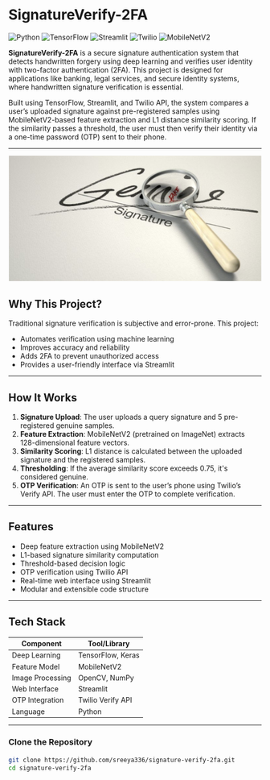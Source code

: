 # SignatureVerify-2FA
![Python](https://img.shields.io/badge/Python-3.9-blue)
![TensorFlow](https://img.shields.io/badge/Model-TensorFlow-orange)
![Streamlit](https://img.shields.io/badge/UI-Streamlit-red)
![Twilio](https://img.shields.io/badge/2FA-Twilio-red)
![MobileNetV2](https://img.shields.io/badge/FeatureExtractor-MobileNetV2-brightgreen)

**SignatureVerify-2FA** is a secure signature authentication system that detects handwritten forgery using deep learning and verifies user identity with two-factor authentication (2FA). This project is designed for applications like banking, legal services, and secure identity systems, where handwritten signature verification is essential.

Built using TensorFlow, Streamlit, and Twilio API, the system compares a user’s uploaded signature against pre-registered samples using MobileNetV2-based feature extraction and L1 distance similarity scoring. If the similarity passes a threshold, the user must then verify their identity via a one-time password (OTP) sent to their phone.

---
<p align="center">
  <img src="signature_detection_banner.png" width="600" alt="Signature Verification Banner">
</p>

## Why This Project?

Traditional signature verification is subjective and error-prone. This project:
- Automates verification using machine learning
- Improves accuracy and reliability
- Adds 2FA to prevent unauthorized access
- Provides a user-friendly interface via Streamlit

---

## How It Works

1. **Signature Upload**: The user uploads a query signature and 5 pre-registered genuine samples.
2. **Feature Extraction**: MobileNetV2 (pretrained on ImageNet) extracts 128-dimensional feature vectors.
3. **Similarity Scoring**: L1 distance is calculated between the uploaded signature and the registered samples.
4. **Thresholding**: If the average similarity score exceeds 0.75, it's considered genuine.
5. **OTP Verification**: An OTP is sent to the user’s phone using Twilio’s Verify API. The user must enter the OTP to complete verification.

---

## Features

- Deep feature extraction using MobileNetV2
- L1-based signature similarity computation
- Threshold-based decision logic
- OTP verification using Twilio API
- Real-time web interface using Streamlit
- Modular and extensible code structure

---

## Tech Stack

| Component        | Tool/Library             |
|------------------|--------------------------|
| Deep Learning    | TensorFlow, Keras        |
| Feature Model    | MobileNetV2              |
| Image Processing | OpenCV, NumPy            |
| Web Interface    | Streamlit                |
| OTP Integration  | Twilio Verify API        |
| Language         | Python                   |

---
### Clone the Repository

```bash
git clone https://github.com/sreeya336/signature-verify-2fa.git
cd signature-verify-2fa

